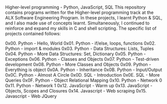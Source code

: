 Higher-level programming - Python, JavaScript, SQL
This repository contains programs written for the Higher-level programming track at the ALX Software Engineering Program. In these projects, I learnt Python & SQL, and I also made use of concepts learnt. Simultaneously, I continued to reinforce and expand my skills in C and shell scripting. The specific list of projects contained follows:

0x00. Python - Hello, World
0x01. Python - if/else, loops, functions
0x02. Python - import & modules
0x03. Python - Data Structures: Lists, Tuples
0x04. Python - More Data Structures: Set, Dictionary
0x05. Python - Exceptions
0x06. Python - Classes and Objects
0x07. Python - Test-driven development
0x08. Python - More Classes and Objects
0x09. Python - Everything is object
0x0A. Python - Inheritance
0x0B. Python - Input/Output
0x0C. Python - Almost A Circle
0x0D. SQL - Introduction
0x0E. SQL - More Queries
0x0F. Python - Object Relational Mapping
0x10. Python - Network 0
0x11. Python - Network 1
0x12. JavaScript - Warm up
0x13. JavaScript - Objects, Scopes and Closures
0x14. Javascript - Web scraping
0x15. Javascript - Web JQuery

